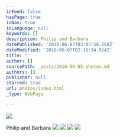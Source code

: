 ```yaml
---
inFeed: false
hasPage: true
inNav: true
inLanguage: null
keywords: []
description: Philip and Barbara
datePublished: '2016-06-07T03:03:56.168Z'
dateModified: '2016-06-07T02:16:34.924Z'
title: ''
author: []
sourcePath: _posts/2016-06-05-photos.md
authors: []
publisher: null
starred: true
url: photos/index.html
_type: WebPage

---
```

![](https://the-grid-user-content.s3-us-west-2.amazonaws.com/4dc21b15-5e64-47ee-aaef-7dfaa6838664.jpg)

Philip and Barbara
![](https://the-grid-user-content.s3-us-west-2.amazonaws.com/ceb99104-94e2-49f2-8f61-3b117ff82c6e.jpg)
![](https://the-grid-user-content.s3-us-west-2.amazonaws.com/c755665d-3af8-43fc-88e2-f7049476676e.jpg)
![](https://the-grid-user-content.s3-us-west-2.amazonaws.com/7e9e49b5-730a-4f3b-a757-1856b9d6da9f.jpg)
![](https://the-grid-user-content.s3-us-west-2.amazonaws.com/dc1b6dc6-23c9-48d0-9452-ba9c7be6d8c0.jpg)